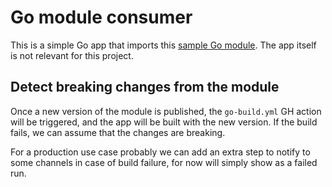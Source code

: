 # Go module consumer

This is a simple Go app that imports this [sample Go module](https://github.com/tonisanta/library). 
The app itself is not relevant for this project.

## Detect breaking changes from the module

Once a new version of the module is published, the `go-build.yml` GH action will be triggered,
and the app will be built with the new version. If the build fails, we can assume that the changes are breaking.

For a production use case probably we can add an extra step to notify to some channels
in case of build failure, for now will simply show as a failed run.

